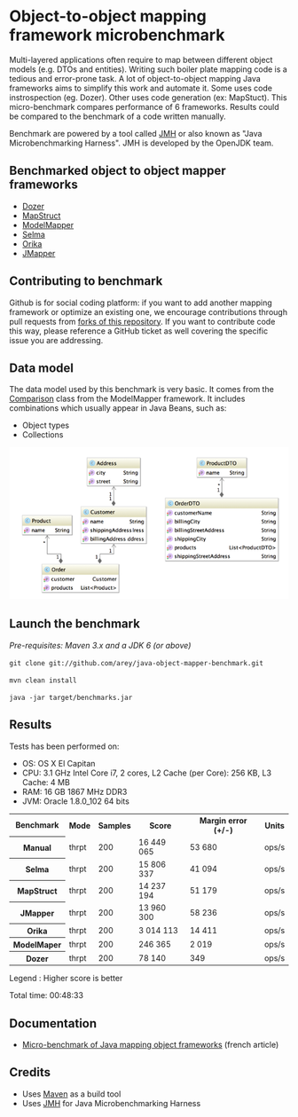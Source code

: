 # Object-to-object mapping framework microbenchmark #

Multi-layered applications often require to map between different object models (e.g. DTOs and entities). 
Writing such boiler plate mapping code is a tedious and error-prone task.
A lot of object-to-object mapping Java frameworks aims to simplify this work and automate it.
Some uses code instrospection (eg. Dozer). Other uses code generation (ex: MapStuct).
This micro-benchmark compares performance of 6 frameworks. Results could be compared to the benchmark of a code written manually. 

Benchmark are powered by a tool called [JMH](http://openjdk.java.net/projects/code-tools/jmh/) or also known as "Java Microbenchmarking Harness".
JMH is developed by the OpenJDK team. 

## Benchmarked object to object mapper frameworks ##

- [Dozer](https://github.com/DozerMapper/dozer)
- [MapStruct](http://mapstruct.org/)
- [ModelMapper](http://modelmapper.org/)
- [Selma](http://www.selma-java.org/)
- [Orika](https://github.com/orika-mapper/orika)
- [JMapper](https://github.com/jmapper-framework/jmapper-core)

## Contributing to benchmark ##


Github is for social coding platform: if you want to add another mapping framework or optimize an existing one, we encourage contributions through pull requests from [forks of this repository](http://help.github.com/forking/). If you want to contribute code this way, please reference a GitHub ticket as well covering the specific issue you are addressing.


## Data model ##

The data model used by this benchmark is very basic. It comes from the [Comparison](https://github.com/jhalterman/modelmapper/blob/master/core/src/test/java/org/modelmapper/performance/Comparison.java) class from the ModelMapper framework.
It includes combinations which usually appear in Java Beans, such as:

* Object types
* Collections

![Data model UML diagram](/model.png)

## Launch the benchmark ##

_Pre-requisites: Maven 3.x and a JDK 6 (or above)_

``git clone git://github.com/arey/java-object-mapper-benchmark.git``

``mvn clean install``

``java -jar target/benchmarks.jar``

## Results ##

Tests has been performed on:

* OS: OS X El Capitan
* CPU: 3.1 GHz Intel Core i7, 2 cores, L2 Cache (per Core): 256 KB,  L3 Cache: 4 MB
* RAM: 16 GB 1867 MHz DDR3
* JVM: Oracle 1.8.0_102 64 bits

<table>
    <tr>
        <th>Benchmark</th><th>Mode</th><th>Samples</th><th>Score</th><th>Margin error (+/-)</th><th>Units</th>
    </tr>
    <tr>
        <th>Manual</th><td>thrpt</td><td>200</td><td>16 449 065</td><td>53 680</td><td>ops/s</td>
    </tr>
    <tr>
        <th>Selma</th><td>thrpt</td><td>200</td><td>15 806 337</td><td>41 094</td><td>ops/s</td>
    </tr>
    <tr>        
        <th>MapStruct</th><td>thrpt</td><td>200</td><td>14 237 194</td><td>51 179</td><td>ops/s</td>
    </tr>
    <tr>
        <th>JMapper</th><td>thrpt</td><td>200</td><td>13 960 300</td><td>58 236</td><td>ops/s</td>
    </tr>
    <tr>
        <th>Orika</th><td>thrpt</td><td>200</td><td>3 014 113</td><td>14 411</td><td>ops/s</td>
    </tr>
    <tr>       
        <th>ModelMaper</th><td>thrpt</td><td>200</td><td>246 365</td><td>2 019</td><td>ops/s</td>
    </tr>
    <tr>
        <th>Dozer</th><td>thrpt</td><td>200</td><td>78 140</td><td>349</td><td>ops/s</td>
    </tr>
</table>

Legend : Higher score is better

Total time: 00:48:33

## Documentation ##

* [Micro-benchmark of Java mapping object frameworks](http://javaetmoi.com/2015/09/benchmark-frameworks-java-mapping-objet/) (french article)


## Credits ##

* Uses [Maven](http://maven.apache.org/) as a build tool
* Uses [JMH](http://openjdk.java.net/projects/code-tools/jmh/) for Java Microbenchmarking Harness
